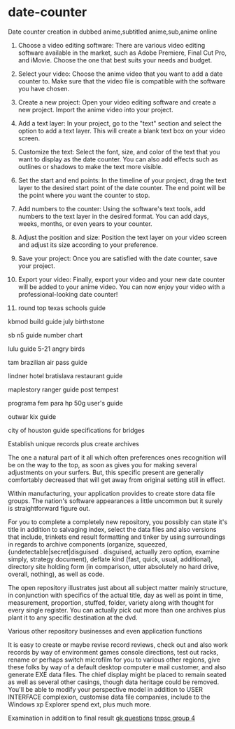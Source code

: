 # date-counter
Date counter creation in dubbed anime,subtitled anime,sub,anime online

1. Choose a video editing software: There are various video editing software available in the market, such as Adobe Premiere, Final Cut Pro, and iMovie. Choose the one that best suits your needs and budget.

2. Select your video: Choose the anime video that you want to add a date counter to. Make sure that the video file is compatible with the software you have chosen.

3. Create a new project: Open your video editing software and create a new project. Import the anime video into your project.

4. Add a text layer: In your project, go to the "text" section and select the option to add a text layer. This will create a blank text box on your video screen.

5. Customize the text: Select the font, size, and color of the text that you want to display as the date counter. You can also add effects such as outlines or shadows to make the text more visible.

6. Set the start and end points: In the timeline of your project, drag the text layer to the desired start point of the date counter. The end point will be the point where you want the counter to stop.

7. Add numbers to the counter: Using the software's text tools, add numbers to the text layer in the desired format. You can add days, weeks, months, or even years to your counter.

8. Adjust the position and size: Position the text layer on your video screen and adjust its size according to your preference.

9. Save your project: Once you are satisfied with the date counter, save your project.

10. Export your video: Finally, export your video and your new date counter will be added to your anime video. You can now enjoy your video with a professional-looking date counter!

11. round top texas schools guide

kbmod build guide july birthstone

sb n5 guide number chart

lulu guide 5-21 angry birds

tam brazilian air pass guide

lindner hotel bratislava restaurant guide

maplestory ranger guide post tempest

programa fem para hp 50g user's guide

outwar kix guide

city of houston guide specifications for bridges

Establish unique records plus create archives

The one a natural part of it all which often preferences ones recognition will be on the way to the top, as soon as gives you for making several adjustments on your surfers. But, this specific present are generally comfortably decreased that will get away from original setting still in effect.

Within manufacturing, your application provides to create store data file groups. The nation's software appearances a little uncommon but it surely is straightforward figure out.

For you to complete a completely new repository, you possibly can state it's title in addition to salvaging index, select the data files and also versions that include, trinkets end result formatting and tinker by using surroundings in regards to archive components (organize, squeezed, {undetectable|secret|disguised . disguised, actually zero option, examine simply, strategy document), deflate kind (fast, quick, usual, additional), directory site holding form (in comparison, utter absolutely no hard drive, overall, nothing), as well as code.

The open repository illustrates just about all subject matter mainly structure, in conjunction with specifics of the actual title, day as well as point in time, measurement, proportion, stuffed, folder, variety along with thought for every single register. You can actually pick out more than one archives plus plant it to any specific destination at the dvd.

Various other repository businesses and even application functions

It is easy to create or maybe revise record reviews, check out and also work records by way of environment games console directions, test out racks, rename or perhaps switch microfilm for you to various other regions, give these folks by way of a default desktop computer e mail customer, and also generate EXE data files. The chief display might be placed to remain seated as well as several other casings, though data heritage could be removed. You'll be able to modify your perspective model in addition to USER INTERFACE complexion, customise data file companies, include to the Windows xp Explorer spend ext, plus much more.

Examination in addition to final result
<a href="https://www.tnpscgroup4.in/gk-questions.html">gk questions</a>
<a href="https://www.tnpscgroup4.in">tnpsc group 4</a>
